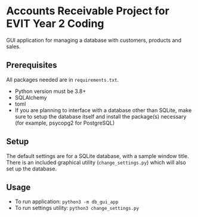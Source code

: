 # Accounts Receivable Project for EVIT Year 2 Coding
GUI application for managing a database with customers, products and sales.

## Prerequisites
All packages needed are in `requirements.txt`.
* Python version must be 3.8+
* SQLAlchemy
* toml
* If you are planning to interface with a database other than SQLite, make sure to setup
  the database itself and install the package(s) necessary (for example, psycopg2 for PostgreSQL)

## Setup
The default settings are for a SQLite database, with a sample window title.  
There is an included graphical utility (`change_settings.py`) which will also set up the database.

## Usage
* To run application: `python3 -m db_gui_app`
* To run settings utility: `python3 change_settings.py`
